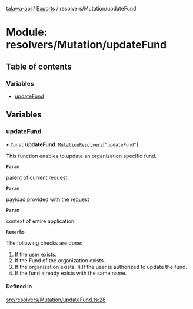 [talawa-api](../README.md) / [Exports](../modules.md) / resolvers/Mutation/updateFund

# Module: resolvers/Mutation/updateFund

## Table of contents

### Variables

- [updateFund](resolvers_Mutation_updateFund.md#updatefund)

## Variables

### updateFund

• `Const` **updateFund**: [`MutationResolvers`](types_generatedGraphQLTypes.md#mutationresolvers)[``"updateFund"``]

This function enables to update an organization specific fund.

**`Param`**

parent of current request

**`Param`**

payload provided with the request

**`Param`**

context of entire application

**`Remarks`**

The following checks are done:
1. If the user exists.
2. If the Fund of the organization exists.
3. If the organization exists.
4.If the user is authorized to update the fund.
5. If the fund already exists with the same name.

#### Defined in

[src/resolvers/Mutation/updateFund.ts:28](https://github.com/PalisadoesFoundation/talawa-api/blob/4c7d3ea/src/resolvers/Mutation/updateFund.ts#L28)
